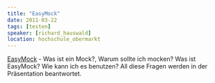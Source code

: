 ```yaml
---
title: "EasyMock"
date: 2011-03-22
tags: [testen]
speaker: [richard_hauswald]
location: hochschule_obermarkt
---
```


[EasyMock](http://easymock.org/) - Was ist ein Mock?, Warum sollte ich mocken? Was ist EasyMock? Wie kann ich es
benutzen? All diese Fragen werden in der Präsentation beantwortet.
